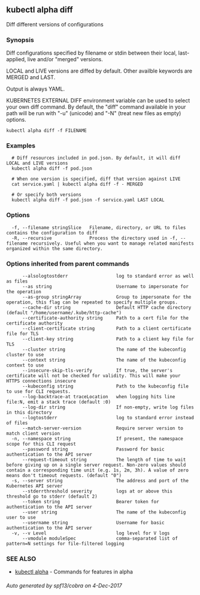## kubectl alpha diff

Diff different versions of configurations

### Synopsis


Diff configurations specified by filename or stdin between their local, last-applied, live and/or "merged" versions. 

LOCAL and LIVE versions are diffed by default. Other availble keywords are MERGED and LAST. 

Output is always YAML. 

KUBERNETES EXTERNAL DIFF environment variable can be used to select your own diff command. By default, the "diff" command available in your path will be run with "-u" (unicode) and "-N" (treat new files as empty) options.

```
kubectl alpha diff -f FILENAME
```

### Examples

```
  # Diff resources included in pod.json. By default, it will diff LOCAL and LIVE versions
  kubectl alpha diff -f pod.json
  
  # When one version is specified, diff that version against LIVE
  cat service.yaml | kubectl alpha diff -f - MERGED
  
  # Or specify both versions
  kubectl alpha diff -f pod.json -f service.yaml LAST LOCAL
```

### Options

```
  -f, --filename stringSlice   Filename, directory, or URL to files contains the configuration to diff
  -R, --recursive              Process the directory used in -f, --filename recursively. Useful when you want to manage related manifests organized within the same directory.
```

### Options inherited from parent commands

```
      --alsologtostderr                  log to standard error as well as files
      --as string                        Username to impersonate for the operation
      --as-group stringArray             Group to impersonate for the operation, this flag can be repeated to specify multiple groups.
      --cache-dir string                 Default HTTP cache directory (default "/home/username/.kube/http-cache")
      --certificate-authority string     Path to a cert file for the certificate authority
      --client-certificate string        Path to a client certificate file for TLS
      --client-key string                Path to a client key file for TLS
      --cluster string                   The name of the kubeconfig cluster to use
      --context string                   The name of the kubeconfig context to use
      --insecure-skip-tls-verify         If true, the server's certificate will not be checked for validity. This will make your HTTPS connections insecure
      --kubeconfig string                Path to the kubeconfig file to use for CLI requests.
      --log-backtrace-at traceLocation   when logging hits line file:N, emit a stack trace (default :0)
      --log-dir string                   If non-empty, write log files in this directory
      --logtostderr                      log to standard error instead of files
      --match-server-version             Require server version to match client version
  -n, --namespace string                 If present, the namespace scope for this CLI request
      --password string                  Password for basic authentication to the API server
      --request-timeout string           The length of time to wait before giving up on a single server request. Non-zero values should contain a corresponding time unit (e.g. 1s, 2m, 3h). A value of zero means don't timeout requests. (default "0")
  -s, --server string                    The address and port of the Kubernetes API server
      --stderrthreshold severity         logs at or above this threshold go to stderr (default 2)
      --token string                     Bearer token for authentication to the API server
      --user string                      The name of the kubeconfig user to use
      --username string                  Username for basic authentication to the API server
  -v, --v Level                          log level for V logs
      --vmodule moduleSpec               comma-separated list of pattern=N settings for file-filtered logging
```

### SEE ALSO
* [kubectl alpha](kubectl_alpha.md)	 - Commands for features in alpha

###### Auto generated by spf13/cobra on 4-Dec-2017
